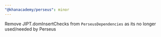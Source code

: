 ```yaml
---
"@khanacademy/perseus": minor
---
```


Remove JIPT.domInsertChecks from `PerseusDependencies` as its no longer used/needed by Perseus
